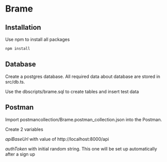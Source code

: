 # Brame


## Installation

Use npm to install all packages

```bash
npm install
```

## Database

Create a postgres database. All required data about database are stored in src/db.ts.

Use the dbscripts/brame.sql to create tables and insert test data

## Postman
Import postmancollection/Brame.postman_collection.json into the Postman.

Create 2 variables

*apiBaseUrl* with value of http://localhost:8000/api

*authToken* with initial random string. This one will be set up automatically after a sign up

